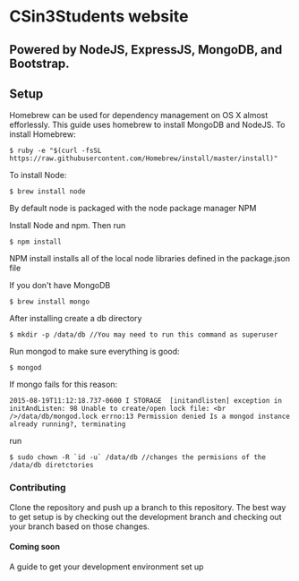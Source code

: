 # CSin3Students website
## Powered by NodeJS, ExpressJS, MongoDB, and Bootstrap.

## Setup

Homebrew can be used for dependency management on OS X almost efforlessly.
This guide uses homebrew to install MongoDB and NodeJS.
To install Homebrew:
```
$ ruby -e "$(curl -fsSL https://raw.githubusercontent.com/Homebrew/install/master/install)"
```
To install Node:
```
$ brew install node
```
By default node is packaged with the node package manager NPM

Install Node and npm. Then run
```
$ npm install
```
NPM install installs all of the local node libraries defined in the package.json file

If you don't have MongoDB
```
$ brew install mongo
```
After installing create a db directory
```
$ mkdir -p /data/db //You may need to run this command as superuser
```
Run mongod to make sure everything is good:
```
$ mongod
```
If mongo fails for this reason:
```
2015-08-19T11:12:18.737-0600 I STORAGE  [initandlisten] exception in initAndListen: 98 Unable to create/open lock file: <br />/data/db/mongod.lock errno:13 Permission denied Is a mongod instance already running?, terminating
```
run
```
$ sudo chown -R `id -u` /data/db //changes the permisions of the /data/db diretctories
```

### Contributing
Clone the repository and push up a branch to this repository.
The best way to get setup is by checking out the development branch
and checking out your branch based on those changes.

#### Coming soon
A guide to get your development environment set up
